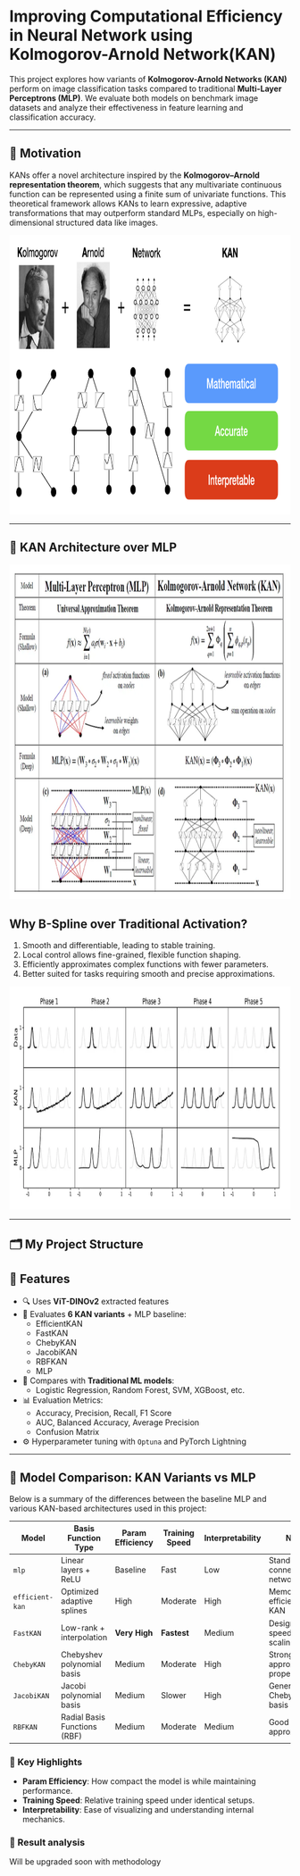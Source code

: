 # Improving Computational Efficiency in Neural Network using Kolmogorov-Arnold Network(KAN)

This project explores how variants of **Kolmogorov-Arnold Networks (KAN)** perform on image classification tasks compared to traditional **Multi-Layer Perceptrons (MLP)**. We evaluate both models on benchmark image datasets and analyze their effectiveness in feature learning and classification accuracy.

---

## 🧠 Motivation

KANs offer a novel architecture inspired by the **Kolmogorov–Arnold representation theorem**, which suggests that any multivariate continuous function can be represented using a finite sum of univariate functions. This theoretical framework allows KANs to learn expressive, adaptive transformations that may outperform standard MLPs, especially on high-dimensional structured data like images.
<p align="center">
  <img src="pictures/KAN_1.png" alt="KAN Network" width="900" height="500">
</p>

---
## 🧠 KAN Architecture over MLP
<p align="center">
  <img src="pictures/ss3.png" alt="KAN Network" width="1000" height="600">
</p>

## Why B-Spline over Traditional Activation?

1. Smooth and differentiable, leading to stable training.  
2. Local control allows fine-grained, flexible function shaping.  
3. Efficiently approximates complex functions with fewer parameters.  
4. Better suited for tasks requiring smooth and precise approximations.
<p align="center">
  <img src="pictures/ss2.png" alt="KAN Network" width="800" height="400">
</p>


---
## 🗂️ My Project Structure
## 🚀 Features

- 🔍 Uses **ViT-DINOv2** extracted features
- 🔧 Evaluates **6 KAN variants** + MLP baseline:
  - EfficientKAN
  - FastKAN
  - ChebyKAN
  - JacobiKAN
  - RBFKAN
  - MLP
- 🔢 Compares with **Traditional ML models**:
  - Logistic Regression, Random Forest, SVM, XGBoost, etc.
- 📊 Evaluation Metrics:
  - Accuracy, Precision, Recall, F1 Score
  - AUC, Balanced Accuracy, Average Precision
  - Confusion Matrix
- ⚙️ Hyperparameter tuning with `Optuna` and PyTorch Lightning

---





## 🧠 Model Comparison: KAN Variants vs MLP

Below is a summary of the differences between the baseline MLP and various KAN-based architectures used in this project:

| Model         | Basis Function Type          | Param Efficiency | Training Speed | Interpretability | Notes                            |
|---------------|------------------------------|------------------|----------------|------------------|----------------------------------|
| `mlp`         | Linear layers + ReLU         | Baseline         | Fast           | Low              | Standard fully connected network |
| `efficient-kan` | Optimized adaptive splines   | High             | Moderate       | High             | Memory-efficient spline KAN      |
| `FastKAN`     | Low-rank + interpolation      | **Very High**    | **Fastest**    | Medium           | Designed for speed and scaling   |
| `ChebyKAN`    | Chebyshev polynomial basis    | Medium           | Moderate       | High             | Strong approximation properties  |
| `JacobiKAN`   | Jacobi polynomial basis       | Medium           | Slower         | High             | Generalizes Chebyshev basis      |
| `RBFKAN`      | Radial Basis Functions (RBF)  | Medium           | Moderate       | Medium           | Good for local approximations    |

### 🔑 Key Highlights

- **Param Efficiency**: How compact the model is while maintaining performance.
- **Training Speed**: Relative training speed under identical setups.
- **Interpretability**: Ease of visualizing and understanding internal mechanics.

### 🔑 Result analysis
Will be upgraded soon with methodology
